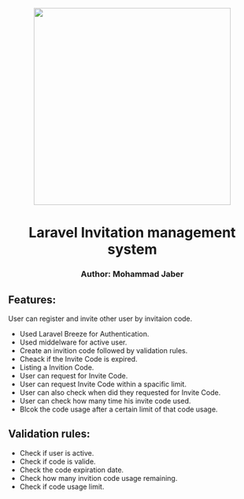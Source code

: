 <p align="center"><a href="https://laravel.com" target="_blank"><img src="https://raw.githubusercontent.com/laravel/art/master/logo-lockup/5%20SVG/2%20CMYK/1%20Full%20Color/laravel-logolockup-cmyk-red.svg" width="400"></a></p>
<h1 align="center"> Laravel Invitation management system </h1>
<h3 align="center">	Author: Mohammad Jaber </h3>

## Features:

User can register and invite other user by invitaion code.

- Used Laravel Breeze for Authentication.
- Used middelware for active user.
- Create an invition code followed by validation rules.
- Cheack if the Invite Code is expired.
- Listing a Invition Code.
- User can request for Invite Code.
- User can request Invite Code within a spacific limit.
- User can also check when did they requested for Invite Code.
- User can check how many time his invite code used.
- Blcok the code usage after a certain limit of that code usage.

## Validation rules: 

- Check if user is active.
- Check if code is valide.
- Check the code expiration date.
- Check how many invition code usage remaining.
- Check if code usage limit.